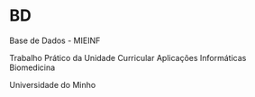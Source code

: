 # BD
Base de Dados - MIEINF

Trabalho Prático da Unidade Curricular Aplicações Informáticas Biomedicina

Universidade do Minho
